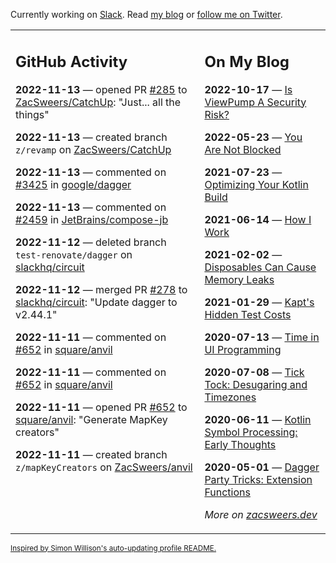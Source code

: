 Currently working on [Slack](https://slack.com/). Read [my blog](https://zacsweers.dev/) or [follow me on Twitter](https://twitter.com/ZacSweers).

<table><tr><td valign="top" width="60%">

## GitHub Activity
<!-- githubActivity starts -->
**2022-11-13** — opened PR [#285](https://github.com/ZacSweers/CatchUp/pull/285) to [ZacSweers/CatchUp](https://github.com/ZacSweers/CatchUp): "Just... all the things"

**2022-11-13** — created branch `z/revamp` on [ZacSweers/CatchUp](https://github.com/ZacSweers/CatchUp)

**2022-11-13** — commented on [#3425](https://github.com/google/dagger/issues/3425#issuecomment-1312936964) in [google/dagger](https://github.com/google/dagger)

**2022-11-13** — commented on [#2459](https://github.com/JetBrains/compose-jb/issues/2459#issuecomment-1312790174) in [JetBrains/compose-jb](https://github.com/JetBrains/compose-jb)

**2022-11-12** — deleted branch `test-renovate/dagger` on [slackhq/circuit](https://github.com/slackhq/circuit)

**2022-11-12** — merged PR [#278](https://github.com/slackhq/circuit/pull/278) to [slackhq/circuit](https://github.com/slackhq/circuit): "Update dagger to v2.44.1"

**2022-11-11** — commented on [#652](https://github.com/square/anvil/pull/652#issuecomment-1312352072) in [square/anvil](https://github.com/square/anvil)

**2022-11-11** — commented on [#652](https://github.com/square/anvil/pull/652#issuecomment-1312349286) in [square/anvil](https://github.com/square/anvil)

**2022-11-11** — opened PR [#652](https://github.com/square/anvil/pull/652) to [square/anvil](https://github.com/square/anvil): "Generate MapKey creators"

**2022-11-11** — created branch `z/mapKeyCreators` on [ZacSweers/anvil](https://github.com/ZacSweers/anvil)
<!-- githubActivity ends -->
</td><td valign="top" width="40%">

## On My Blog
<!-- blog starts -->
**2022-10-17** — [Is ViewPump A Security Risk?](https://www.zacsweers.dev/is-viewpump-a-security-risk/)

**2022-05-23** — [You Are Not Blocked](https://www.zacsweers.dev/you-are-not-blocked/)

**2021-07-23** — [Optimizing Your Kotlin Build](https://www.zacsweers.dev/optimizing-your-kotlin-build/)

**2021-06-14** — [How I Work](https://www.zacsweers.dev/how-i-work/)

**2021-02-02** — [Disposables Can Cause Memory Leaks](https://www.zacsweers.dev/disposables-can-cause-memory-leaks/)

**2021-01-29** — [Kapt's Hidden Test Costs](https://www.zacsweers.dev/kapts-hidden-test-costs/)

**2020-07-13** — [Time in UI Programming](https://www.zacsweers.dev/time-in-ui/)

**2020-07-08** — [Tick Tock: Desugaring and Timezones](https://www.zacsweers.dev/ticktock-desugaring-timezones/)

**2020-06-11** — [Kotlin Symbol Processing: Early Thoughts](https://www.zacsweers.dev/kotlin-symbol-processor-early-thoughts/)

**2020-05-01** — [Dagger Party Tricks: Extension Functions](https://www.zacsweers.dev/dagger-party-tricks-extension-functions/)
<!-- blog ends -->
_More on [zacsweers.dev](https://zacsweers.dev/)_
</td></tr></table>

<sub><a href="https://simonwillison.net/2020/Jul/10/self-updating-profile-readme/">Inspired by Simon Willison's auto-updating profile README.</a></sub>
